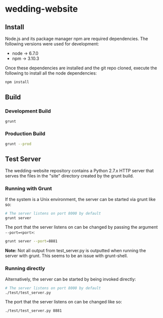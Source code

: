 # wedding-website

## Install

Node.js and its package manager npm are required dependencies. The following versions were used for development:

* node -> 6.7.0
* npm -> 3.10.3

Once these dependencies are installed and the git repo cloned, execute the following to install all the node dependencies:

```bash
npm install
```

## Build


### Development Build

```bash
grunt
```

### Production Build

```bash
grunt --prod
```


## Test Server

The wedding-website repository contains a Python 2.7.x HTTP server that serves the files in the "site" directory created by the grunt build.

### Running with Grunt

If the system is a Unix environment, the server can be started via grunt like so:

```bash
# The server listens on port 8000 by default
grunt server
```

The port that the server listens on can be changed by passing the argument `--port=<port>`:

```bash
grunt server --port=8881
```

**Note:** Not all output from test_server.py is outputted when running the server with grunt. This seems to be an issue with grunt-shell.

### Running directly

Alternatively, the server can be started by being invoked directly:

```bash
# The server listens on port 8000 by default
./test/test_server.py
```

The port that the server listens on can be changed like so:

```bash
./test/test_server.py 8881
```